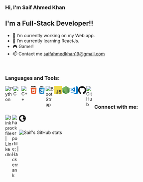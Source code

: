 ### Hi, I'm Saif Ahmed Khan



## I'm a Full-Stack Developer!!

- 🔭 I’m currently working on my Web app.
- 🌱 I’m currently learning ReactJs.
- 🎮 Gamer!
- 📫 Contact me saifahmedkhan19@gmail.com


<br />

### Languages and Tools:


[<img align="left" alt="Python" width="26px" src="https://upload.wikimedia.org/wikipedia/commons/thumb/c/c3/Python-logo-notext.svg/110px-Python-logo-notext.svg.png" />][Python]
[<img align="left" alt="C" width="26px" src="https://upload.wikimedia.org/wikipedia/commons/thumb/1/18/C_Programming_Language.svg/1200px-C_Programming_Language.svg.png" />][C]
[<img align="left" alt="C++" width="26px" src="https://cdn.jsdelivr.net/npm/@programming-languages-logos/cpp@0.0.1/cpp_256x256.png" />][C++]
[<img align="left" alt="HTML5" width="26px" src="https://raw.githubusercontent.com/github/explore/80688e429a7d4ef2fca1e82350fe8e3517d3494d/topics/html/html.png" />][HTML]
[<img align="left" alt="CSS3" width="26px" src="https://raw.githubusercontent.com/github/explore/80688e429a7d4ef2fca1e82350fe8e3517d3494d/topics/css/css.png" />][CSS]
[<img align="left" alt="BootStrap" width="26px" src="https://miro.medium.com/max/320/0*_rAD9NgK7l6KSlNc.png" />][BootStrap]
[<img align="left" alt="JavaScript" width="26px" src="https://raw.githubusercontent.com/github/explore/80688e429a7d4ef2fca1e82350fe8e3517d3494d/topics/javascript/javascript.png" />][JS]
[<img align="left" alt="Node.js" width="26px" src="https://raw.githubusercontent.com/github/explore/80688e429a7d4ef2fca1e82350fe8e3517d3494d/topics/nodejs/nodejs.png" />][Node]
[<img align="left" alt="Visual Studio Code" width="26px" src="https://raw.githubusercontent.com/github/explore/80688e429a7d4ef2fca1e82350fe8e3517d3494d/topics/visual-studio-code/visual-studio-code.png" />][VScode]
[<img align="left" alt="GitHub" width="26px" src="https://raw.githubusercontent.com/github/explore/78df643247d429f6cc873026c0622819ad797942/topics/github/github.png" />][GitHub]
[<img align="left" alt="GitHub" width="26px" src="https://i.pinimg.com/originals/b0/b1/8b/b0b18bd010c5851b5f82d0a98bfde369.png" />][IBMcloud]

<br />
<br />



### Connect with me:

[<img align="left" alt="linkprofile | LinkedIn" width="22px" src="https://cdn.jsdelivr.net/npm/simple-icons@v3/icons/linkedin.svg" />][LinkedIn]
[<img align="left" alt="hackerporfile; | Hackerrank" width="22px" src="https://img.icons8.com/windows/452/hackerrank.png" />][Hackerrank]
[<img align="left" alt="saif.com" width="22px" src="https://raw.githubusercontent.com/iconic/open-iconic/master/svg/globe.svg" />][Website]

<br />
<br />






![Saif's GitHub stats](https://github-readme-stats.vercel.app/api?username=saifahmed19)






[website]: https://saifahmed19.github.io/Saifahmedkhan.github.io/
[C]: https://www.javatpoint.com/c-programming-language-tutorial
[C++]: https://www.javatpoint.com/cpp-tutorial
[Python]: https://www.python.org/
[Hackerrank]: https://www.hackerrank.com/khansahab786_sf3
[linkedin]: https://www.linkedin.com/in/saif-ahmed-khan-a154761b7/
[JS]: https://www.w3schools.com/js/DEFAULT.asp
[HTML]: https://www.w3schools.com/html/default.asp
[CSS]: https://www.w3schools.com/css/default.asp
[Node]: https://nodejs.org/en/
[BootStrap]: https://getbootstrap.com/
[VScode]: https://code.visualstudio.com/download
[GitHub]: https://github.com/
[IBMcloud]: https://cloud.ibm.com/login
